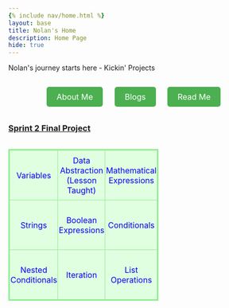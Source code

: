 ```yaml
---
{% include nav/home.html %}
layout: base
title: Nolan's Home 
description: Home Page
hide: true
---
```


Nolan's journey starts here - Kickin' Projects

<style>
  /* Change background color to light grey */
   {
      background-color: #f0f0f0; /* Light grey background */
  }

  /* Style for shortcut buttons */
  .button-container {
      text-align: center;
      margin: 20px 0;
  }
  
  .shortcut-btn {
      background-color: #4CAF50; /* Green button */
      color: white;
      padding: 10px 20px;
      border: none;
      border-radius: 5px;
      text-decoration: none;
      font-size: 16px;
      margin: 10px;
      display: inline-block;
      cursor: pointer;
  }
  
  .shortcut-btn:hover {
      background-color: #45a049; /* Darker green on hover */
  }
</style>

<!-- Add shortcut buttons -->
<div class="button-container">
  <a href="about/" class="shortcut-btn">About Me</a>
  <a href="blogs/" class="shortcut-btn">Blogs</a>
  <a href="README4YML.html/" class="shortcut-btn">Read Me</a>
</div>


<script src="https://utteranc.es/client.js"
        repo="[ENTER REPO HERE]"
        issue-term="pathname"
        theme="github-dark"
        crossorigin="anonymous"
        async>
</script>

### [Sprint 2 Final Project](https://neil9674.github.io/neil_2025/2024/10/16/Connect4_Game_IPYNB_2_.html)

<style>
    #summaryTable {
        border-collapse: collapse;
        width: 60%;
        border: 2px solid lightgreen;
        display: inline-block;
    }
    #summaryTable th, #summaryTable td {
        border: 1px solid lightgreen;
        text-align: center;
        padding: 0;
        height: 100px;
        width: 200px;
        background-color: #e0ffe0; /* Light green background */
        color: #0000ff; /* Blue text */
    }
    #summaryTable a {
        color: #0000ff; /* Blue text for links */
        text-decoration: none;
    }
    .summary {
        display: none;
        position: absolute;
        background-color: #c0e0c0; /* Lighter green background for summary */
        color: #0000ff; /* Blue text */
        padding: 10px;
        border: 1px solid lightgreen;
        width: 200px;
        z-index: 10;
        font-size: 18px;
        left: 70%;
        top: 10%;
    }
</style>

<table id="summaryTable">
    <tr>
        <td><a href="https://neil9674.github.io/neil_2025/2024/10/08/BigIdea3-Section1_IPYNB_2_.html" onmouseover="showSummary('Variables are used to store data values. They can be changed during program execution.')" onmouseout="hideSummary()">Variables</a></td>
        <td><a href="https://nolanyu1111.github.io/Nolans_student_2025_/2024/10/08/3.2.1homeworkandpopcornhacks_IPYNB_2_.html" onmouseover="showSummary('Data abstraction is a concept that hides complex realities while exposing only the necessary parts. It simplifies programming by reducing complexity.')" onmouseout="hideSummary()">Data Abstraction (Lesson Taught)</a></td>
        <td><a href="https://nolanyu1111.github.io/Nolans_student_2025_/2024/10/09/3-3-and-5homework_IPYNB_2_.html" onmouseover="showSummary('Mathematical expressions are combinations of numbers, variables, and operators. They are used to perform calculations and operations.')" onmouseout="hideSummary()">Mathematical Expressions</a></td>
    </tr>
    <tr>
        <td><a href="https://nolanyu1111.github.io/Nolans_student_2025_/2024/10/08/3.4homeworkhack_IPYNB_2_.html" onmouseover="showSummary('Strings are sequences of characters used to represent text.')" onmouseout="hideSummary()">Strings</a></td>
        <td><a href="https://nolanyu1111.github.io/Nolans_student_2025_/2024/10/09/3-3-and-5homework_IPYNB_2_.html" onmouseover="showSummary('Boolean expressions evaluate to true or false. They are fundamental in decision-making processes in programming.')" onmouseout="hideSummary()">Boolean Expressions</a></td>
        <td><a href="https://kush1434.github.io/portfolio_2025/csp/big-idea/p2/3-6" onmouseover="showSummary('Conditionals are statements that execute different actions based on whether a specified condition is true or false. They are essential for controlling the flow of a program.')" onmouseout="hideSummary()">Conditionals</a></td>
    </tr>
    <tr>
        <td><a href="https://kush1434.github.io/portfolio_2025/csp/big-idea/p2/3-7" onmouseover="showSummary('Nested conditionals are conditionals placed inside another conditional. They allow for more complex decision-making in programming.')" onmouseout="hideSummary()">Nested Conditionals</a></td>
        <td><a href="https://nolanyu1111.github.io/Nolans_student_2025_/2024/10/04/3.8homeworkpopcornhack_IPYNB_2_.html" onmouseover="showSummary('Iteration refers to the process of repeating a set of instructions a specified number of times or until a certain condition is met. In this lesson, we used both while loops and for loops.')" onmouseout="hideSummary()">Iteration</a></td>
        <td><a href="https://nolanyu1111.github.io/Nolans_student_2025_/2024/10/04/3.10homeworkandpopcornhacks(1)_IPYNB_2_.html" onmouseover="showSummary('List operations involve manipulating data stored in lists. Common operations include adding, removing, and accessing elements in a list.')" onmouseout="hideSummary()">List Operations</a></td>
    </tr>
</table>

<div class="summary" id="summaryBox"></div>






